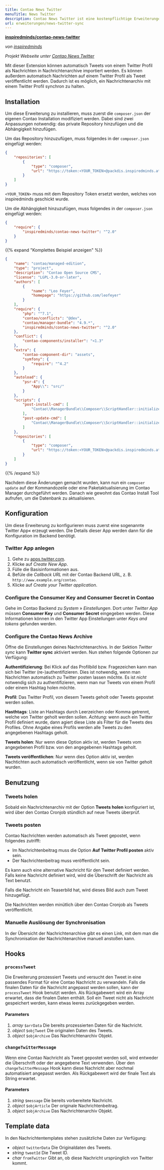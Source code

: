 ```yaml
---
title: Contao News Twitter
menuTitle: News Twitter
description: Contao News Twitter ist eine kostenpflichtige Erweiterungen zur Synchronisierung von Tweets mit einem Nachrichtenarchiv.
url: erweiterungen/news-twitter-sync
---
```


**[inspiredminds/contao-news-twitter](https://extensions.contao.org/?p=inspiredminds%2Fcontao-news-twitter)**

_von [inspiredminds](https://www.inspiredminds.at/)_

_Projekt Webseite unter [Contao News Twitter](https://www.inspiredminds.at/contao-news-twitter)_

Mit dieser Extension können automatisch Tweets von einem Twitter Profil als Nachrichten 
in Nachrichtenarchive importiert werden. Es können außerdem automatisch Nachrichten 
auf einem Twitter Profil als Tweet veröffentlicht werden. Dadurch ist es möglich, 
ein Nachrichtenarchiv mit einem Twitter Profil synchron zu halten.


## Installation

Um diese Erweiterung zu installieren, muss zuerst die `composer.json` der eigenen 
Contao Installation modifiziert werden. Dabei sind zwei Anpassungen notwendig: das 
private Repository hinzufügen und die Abhängigkeit hinzufügen.

Um das Repository hinzuzufügen, muss folgendes in der `composer.json` eingefügt werden:

```json
{
    "repositories": [
        {
            "type": "composer",
            "url": "https://token:<YOUR_TOKEN>@packdis.inspiredminds.at/r"
        }
    ]
}
```

`<YOUR_TOKEN>` muss mit dem Repository Token ersetzt werden, welches von inspiredminds 
geschickt wurde.

Um die Abhängigkeit hinzuzufügen, muss folgendes in der `composer.json` eingefügt 
werden:

```json
{
    "require": {
        "inspiredminds/contao-news-twitter": "^2.0"
    }
}
```

{{% expand "Komplettes Beispiel anzeigen" %}}
```json
{
    "name": "contao/managed-edition",
    "type": "project",
    "description": "Contao Open Source CMS",
    "license": "LGPL-3.0-or-later",
    "authors": [
        {
            "name": "Leo Feyer",
            "homepage": "https://github.com/leofeyer"
        }
    ],
    "require": {
        "php": "^7.1",
        "contao/conflicts": "@dev",
        "contao/manager-bundle": "4.9.*",
        "inspiredminds/contao-news-twitter": "^2.0"
    },
    "conflict": {
        "contao-components/installer": "<1.3"
    },
    "extra": {
        "contao-component-dir": "assets",
        "symfony": {
            "require": "^4.2"
        }
    },
    "autoload": {
        "psr-4": {
            "App\\": "src/"
        }
    },
    "scripts": {
        "post-install-cmd": [
            "Contao\\ManagerBundle\\Composer\\ScriptHandler::initializeApplication"
        ],
        "post-update-cmd": [
            "Contao\\ManagerBundle\\Composer\\ScriptHandler::initializeApplication"
        ]
    },
    "repositories": [
        {
            "type": "composer",
            "url": "https://token:<YOUR_TOKEN>@packdis.inspiredminds.at/r"
        }
    ]
}
```
{{% /expand %}}

Nachdem diese Änderungen gemacht wurden, kann nun ein `composer update` auf der 
Kommandozeile oder eine Paketaktualisierung im Contao Manager durchgeführt werden. 
Danach wie gewohnt das Contao Install Tool aufrufen, um die Datenbank zu aktualisieren.


## Konfiguration

Um diese Erweiterung zu konfigurieren muss zuerst eine sogenannte Twitter App« erzeugt 
werden. Die Details dieser App werden dann für die Konfiguration im Backend benötigt.


### Twitter App anlegen

1. Gehe zu [apps.twitter.com](https://apps.twitter.com/).
2. Klicke auf _Create New App_.
3. Fülle die Basisinformationen aus.
4. Befüle die _Callback URL_ mit der Contao Backend URL, z. B. `http://www.example.org/contao`.
5. Klicke auf _Create your Twitter application_.


### Configure the Consumer Key and Consumer Secret in Contao

Gehe im Contao Backend zu _System_ » _Einstellungen_. Dort unter _Twitter App_ müssen 
__Consumer Key__ und  __Consumer Secret__ eingegeben werden. Diese Informationen 
können in den Twitter App Einstellungen unter _Keys and tokens_ gefunden werden.


### Configure the Contao News Archive

Öffne die Einstellungen deines Nachrichtenarchivs. In der Sektion _Twitter sync_ 
kann __Twitter sync__ aktiviert werden. Nun stehen folgende Optionen zur Verfügung:

__Authentifizierung__: Bei Klick auf das Profilbild bzw. Fragezeichen kann man sich
bei Twitter (re-)authentifizieren. Dies ist notwendig, wenn man Nachrichten automatisch
zu Twitter posten lassen möchte. Es ist _nicht_ notwendig sich zu authentifizieren,
wenn man nur Tweets von einem Profil oder einem Hashtag holen möchte.

__Profil__: Das Twitter Profil, von diesem Tweets geholt oder Tweets gepostet werden 
sollen.

__Hasthtags__: Liste an Hashtags durch Leerzeichen oder Komma getrennt, welche von
Twitter geholt werden sollen. _Achtung:_ wenn auch ein Twitter Profil definiert 
wurde, dann agiert diese Liste als Filter für die Tweets des Profiles. Ohne Angabe
eines Profils werden alle Tweets zu den angegebenen Hashtags geholt.

__Tweets holen__: Nur wenn diese Option aktiv ist, werden Tweets vom angegebenen
Profil bzw. von den angegebenen Hashtags geholt.

__Tweets veröffentlichen__: Nur wenn dies Option aktiv ist, werden Nachtichten auch 
automatisch veröffentlicht, wenn sie von Twitter geholt wurden.


## Benutzung

### Tweets holen

Sobald ein Nachrichtenarchiv mit der Option __Tweets holen__ konfiguriert ist, wird
über den Contao Cronjob stündlich auf neue Tweets überprüf.

### Tweets posten

Contao Nachrichten werden automatisch als Tweet gepostet, wenn folgendes zutrifft:

* Im Nachrichtenbeitrag muss die Option __Auf Twitter Profil posten__ aktiv sein.
* Der Nachrichtenbeitrag muss veröffentlicht sein.

Es kann auch eine alternative Nachricht für den Tweet definiert werden. Falls keine
Nachricht definiert wird, wird die Überschrift der Nachricht als Text benutzt.

Falls die Nachricht ein Teaserbild hat, wird dieses Bild auch zum Tweet hinzugefügt.

Die Nachrichten werden minütlich über den Contao Cronjob als Tweets veröffentlicht.


### Manuelle Auslösung der Synchronisation

In der Übersicht der Nachrichtenarchive gibt es einen Link, mit dem man die Synchronisation
der Nachrichtenarchive manuell anstoßen kann.


## Hooks

### `processTweet`

Die Erweiterung prozessiert Tweets und versucht den Tweet in eine passendes Format
für eine Contao Nachricht zu verwandeln. Falls die finalen Daten für die Nachricht
angepasst werden sollen, kann der `processTweet` Hook benutzt werden. Als Rückgabewert
wird ein Array erwartet, dass die finalen Daten enthält. Soll ein Tweet nicht als
Nachricht gespeichert werden, kann etwas leeres zurückgegeben werden.

#### Parameters

1. _array_ `$arrData` Die bereits prozessierten Daten für die Nachricht.
2. _object_ `$objTweet` Die originalen Daten des Tweets.
3. _object_ `$objArchive` Das Nachrichtenarchiv Objekt.


### `changeTwitterMessage`

Wenn eine Contao Nachricht als Tweet gepostet werden soll, wird entweder die Überschrift
oder der angegebene Text verwenden. Über den `changeTwitterMessage` Hook kann diese
Nachricht aber nochmal automatisiert angepasst werden. Als Rückgabewert wird der
finale Text als String erwartet.

#### Parameters

1. _string_ `$message` Die bereits vorbereitete Nachricht.
2. _object_ `$objArticle` Der originale Nachrichtenbeitrag.
3. _object_ `$objArchive` Das Nachrichtenarchiv Objekt.


## Template data

In den Nachrichtentemplates stehen zusätzliche Daten zur Verfügung:

- _object_ `twitterData` Die Originaldaten des Tweets.
- _string_ `tweetId` Die Tweet ID.
- _char_ `fromTwitter` Gibt an, ob diese Nachricht ursprünglich von Twitter kommt.
